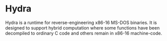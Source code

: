 # Hydra

Hydra is a runtime for reverse-engineering x86-16 MS-DOS binaries.
It is designed to support hybrid computation where some functions have been decompiled to ordinary C code and others remain in x86-16 machine-code.
